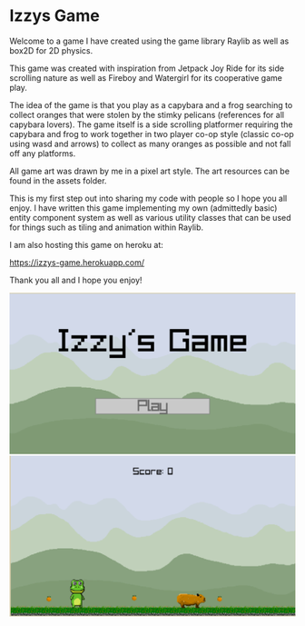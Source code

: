# Izzys Game

Welcome to a game I have created using the game library Raylib as well as box2D for 2D physics.

This game was created with inspiration from Jetpack Joy Ride for its side scrolling nature as well as Fireboy and Watergirl for its cooperative game play.

The idea of the game is that you play as a capybara and a frog searching to collect oranges that were stolen by the stimky pelicans (references for all capybara lovers). The game itself is a side scrolling platformer requiring the capybara and frog to work together in two player co-op style (classic co-op using wasd and arrows) to collect as many oranges as possible and not fall off any platforms.

All game art was drawn by me in a pixel art style. The art resources can be found in the assets folder.

This is my first step out into sharing my code with people so I hope you all enjoy. I have written this game implementing my own (admittedly basic) entity component system as well as various utility classes that can be used for things such as tiling and animation within Raylib.

I am also hosting this game on heroku at:

https://izzys-game.herokuapp.com/

Thank you all and I hope you enjoy!

![Main Menu](./screenshots/Main_Menu.PNG)
![Beginning Game Play](./screenshots/Start_Of_Game.PNG)

